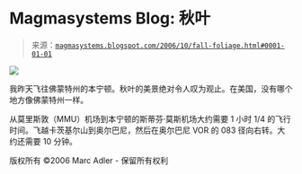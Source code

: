 <!--yml

category: 未分类

date: 2024-05-18 05:17:28

-->

# Magmasystems Blog: 秋叶

> 来源：[`magmasystems.blogspot.com/2006/10/fall-foliage.html#0001-01-01`](http://magmasystems.blogspot.com/2006/10/fall-foliage.html#0001-01-01)

![](http://photos1.blogger.com/blogger/138/258/1600/Flight%20to%20Bennington,%20Oct%208,%202006%20025.jpg)

我昨天飞往佛蒙特州的本宁顿。秋叶的美景绝对令人叹为观止。在美国，没有哪个地方像佛蒙特州一样。

从莫里斯敦（MMU）机场到本宁顿的斯蒂芬·莫斯机场大约需要 1 小时 1/4 的飞行时间。飞越卡茨基尔山到奥尔巴尼，然后在奥尔巴尼 VOR 的 083 径向右转。大约还需要 10 分钟。

版权所有 ©2006 Marc Adler - 保留所有权利
